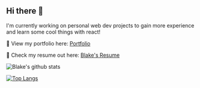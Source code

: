 ## Hi there 👋

I'm currently working on personal web dev projects to gain more experience and learn some cool things with react!

👀 View my portfolio here: [Portfolio](https://blakemello.github.io/)

📝 Check my resume out here: [Blake's Resume](https://docs.google.com/document/d/1T7XZxRWjqTRFOTAwGLI-f9whJH9tzgTXGPDAxfxNzyI/edit?usp=sharing](https://docs.google.com/document/d/1T7XZxRWjqTRFOTAwGLI-f9whJH9tzgTXGPDAxfxNzyI/edit?usp=sharing))

![Blake's github stats](https://github-readme-stats.vercel.app/api?username=blakemello&show_icons=true&theme=dark)

[![Top Langs](https://github-readme-stats.vercel.app/api/top-langs/?username=blakemello&layout=compact)](https://github.com/INSERT_YOUR_HANDLE_HERE/github-readme-stats)

<!--
**blakemello/blakemello** is a ✨ _special_ ✨ repository because its `README.md` (this file) appears on your GitHub profile.

Here are some ideas to get you started:

- 🔭 I’m currently working on ...
- 🌱 I’m currently learning ...
- 👯 I’m looking to collaborate on ...
- 🤔 I’m looking for help with ...
- 💬 Ask me about ...
- 📫 How to reach me: ...
- 😄 Pronouns: ...
- ⚡ Fun fact: ...
-->
